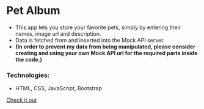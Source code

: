 # Pet Album

- This app lets you store your favorite pets, simply by entering their names, image url and description.
- Data is fetched from and inserted into the Mock API server.
- **(In order to prevent my data from being manipulated, please consider creating and using your own Mock API url for the required parts inside the code.)**

### Technologies:

- HTML, CSS, JavaScript, Bootstrap

[Check it out](https://onuraksar.github.io/PetAlbum/)

